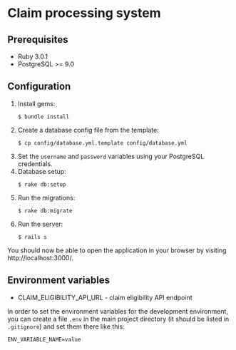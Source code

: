 # Claim processing system

## Prerequisites

* Ruby 3.0.1
* PostgreSQL >= 9.0

## Configuration

1. Install gems:
   ```
   $ bundle install
   ```
2. Create a database config file from the template:
   ```
   $ cp config/database.yml.template config/database.yml
   ```
3. Set the `username` and `password` variables using
   your PostgreSQL credentials.
4. Database setup:
   ```
   $ rake db:setup
   ```
5. Run the migrations:
   ```
   $ rake db:migrate
   ```
6. Run the server:
   ```
   $ rails s
   ```

You should now be able to open the application in your browser by visiting http://localhost:3000/.

## Environment variables

* CLAIM_ELIGIBILITY_API_URL - claim eligibility API endpoint

In order to set the environment variables for the development environment,
you can create a file `.env` in the main project directory (it should be listed in `.gitignore`)
and set them there like this:

```
ENV_VARIABLE_NAME=value
```
